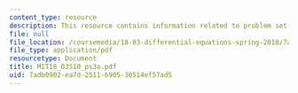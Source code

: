 ```yaml
---
content_type: resource
description: This resource contains information related to problem set 3.
file: null
file_location: /coursemedia/18-03-differential-equations-spring-2010/7adb0902ea7d2511690530514ef57ad5_MIT18_03S10_ps3a.pdf
file_type: application/pdf
resourcetype: Document
title: MIT18_03S10_ps3a.pdf
uid: 7adb0902-ea7d-2511-6905-30514ef57ad5
---
```

